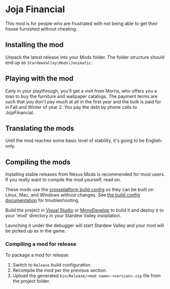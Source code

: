 ﻿# Joja Financial

This mod is for people who are frustrated with not being able to get their house furnished
without cheating.

## Installing the mod

Unpack the latest release into your Mods folder.  The folder structure should end up as `StardewValley\Mods\Junimatic`.

## Playing with the mod

Early in your playthrough, you'll get a visit from Morris, who offers you a loan to buy the
furniture and wallpaper catalogs.  The payment terms are such that you don't pay much at all
in the first year and the bulk is paid for in Fall and Winter of year 2.  You pay the debt
by phone calls to JojaFinancial.

## Translating the mods
Until the mod reaches some basic level of stability, it's going to be English-only.

## Compiling the mods
Installing stable releases from Nexus Mods is recommended for most users. If you really want to
compile the mod yourself, read on.

These mods use the [crossplatform build config](https://www.nuget.org/packages/Pathoschild.Stardew.ModBuildConfig)
so they can be built on Linux, Mac, and Windows without changes. See [the build config documentation](https://www.nuget.org/packages/Pathoschild.Stardew.ModBuildConfig)
for troubleshooting.

Build the project in [Visual Studio](https://www.visualstudio.com/vs/community/) or [MonoDevelop](https://www.monodevelop.com/) to
build it and deploy it to your 'mod' directory in your Stardew Valley installation.

Launching it under the debugger will start Stardew Valley and your mod will be picked up as in the game.

### Compiling a mod for release
To package a mod for release:

1. Switch to `Release` build configuration.
2. Recompile the mod per the previous section.
3. Upload the generated `bin/Release/<mod name>-<version>.zip` file from the project folder.
